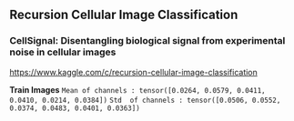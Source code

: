 ## Recursion Cellular Image Classification
### CellSignal: Disentangling biological signal from experimental noise in cellular images
https://www.kaggle.com/c/recursion-cellular-image-classification

**Train Images**
`Mean of channels : tensor([0.0264, 0.0579, 0.0411, 0.0410, 0.0214, 0.0384])`
`Std  of channels : tensor([0.0506, 0.0552, 0.0374, 0.0483, 0.0401, 0.0363])`
